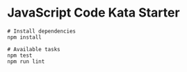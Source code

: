 # JavaScript Code Kata Starter
```shell
# Install dependencies
npm install

# Available tasks
npm test
npm run lint
```
